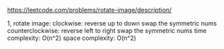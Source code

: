 https://leetcode.com/problems/rotate-image/description/

1, rotate image:
	clockwise:
		reverse up to down
		swap the symmetric nums
	counterclockwise:
		reverse left to right
		swap the symmetric nums
time complexity: O(n^2)
space complexity: O(n^2)
